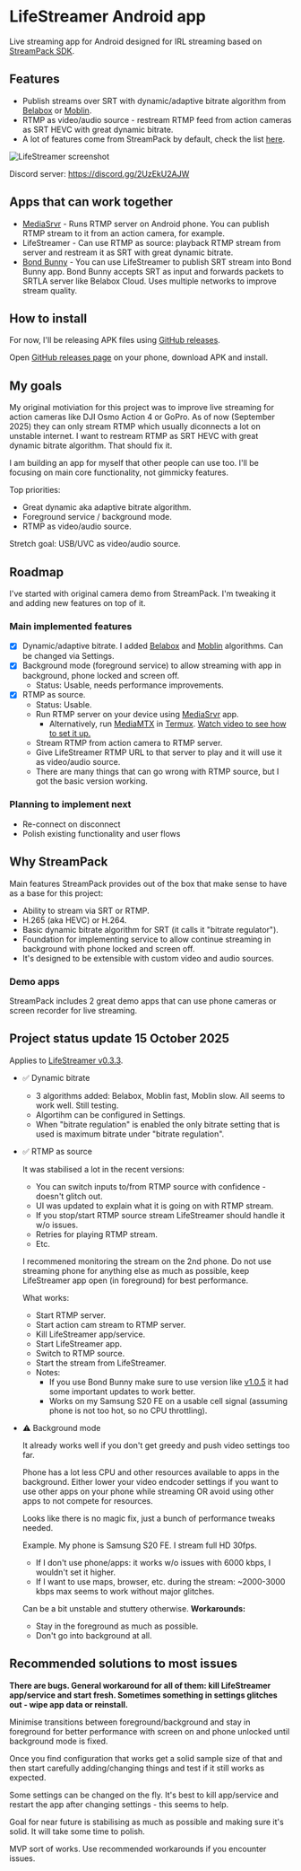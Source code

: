 # LifeStreamer Android app

Live streaming app for Android designed for IRL streaming based on [StreamPack SDK](https://github.com/ThibaultBee/StreamPack).

## Features

- Publish streams over SRT with dynamic/adaptive bitrate algorithm from [Belabox](https://belabox.net/) or [Moblin](https://github.com/eerimoq/moblin).
- RTMP as video/audio source - restream RTMP feed from action cameras as SRT HEVC with great dynamic bitrate.
- A lot of features come from StreamPack by default, check the list [here](https://github.com/ThibaultBee/StreamPack?tab=readme-ov-file#features).

![LifeStreamer screenshot](docs/LifeStreamer-screenshot.png)

Discord server: https://discord.gg/2UzEkU2AJW

## Apps that can work together

- [MediaSrvr](https://github.com/dimadesu/MediaSrvr) - Runs RTMP server on Android phone. You can publish RTMP stream to it from an action camera, for example.
- LifeStreamer - Can use RTMP as source: playback RTMP stream from server and restream it as SRT with great dynamic bitrate.
- [Bond Bunny](https://github.com/dimadesu/bond-bunny) - You can use LifeStreamer to publish SRT stream into Bond Bunny app. Bond Bunny accepts SRT as input and forwards packets to SRTLA server like Belabox Cloud. Uses multiple networks to improve stream quality.

## How to install

For now, I'll be releasing APK files using [GitHub releases](https://github.com/dimadesu/LifeStreamer/releases).

Open [GitHub releases page](https://github.com/dimadesu/LifeStreamer/releases) on your phone, download APK and install.

## My goals

My original motiviation for this project was to improve live streaming for action cameras like DJI Osmo Action 4 or GoPro.
As of now (September 2025) they can only stream RTMP which usually diconnects a lot on unstable internet.
I want to restream RTMP as SRT HEVC with great dynamic bitrate algorithm. That should fix it.

I am building an app for myself that other people can use too. I'll be focusing on main core functionality, not gimmicky features.

Top priorities:
- Great dynamic aka adaptive bitrate algorithm.
- Foreground service / background mode.
- RTMP as video/audio source.

Stretch goal: USB/UVC as video/audio source.

## Roadmap

I've started with original camera demo from StreamPack. I'm tweaking it and adding new features on top of it.

### Main implemented features

- [x] Dynamic/adaptive bitrate. I added [Belabox](https://github.com/BELABOX/belacoder) and [Moblin](https://github.com/eerimoq/moblin) algorithms. Can be changed via Settings.
- [x] Background mode (foreground service) to allow streaming with app in background, phone locked and screen off.
  - Status: Usable, needs performance improvements.
- [x] RTMP as source.
  - Status: Usable.
  - Run RTMP server on your device using [MediaSrvr](https://github.com/dimadesu/MediaSrvr) app.
    - Alternatively, run [MediaMTX](https://github.com/bluenviron/mediamtx) in [Termux](https://termux.dev/en/). [Watch video to see how to set it up.](https://youtu.be/5H0AZca3nk4?si=yaAxqQ5-FW5GnKpq&t=310)
  - Stream RTMP from action camera to RTMP server.
  - Give LifeStreamer RTMP URL to that server to play and it will use it as video/audio source.
  - There are many things that can go wrong with RTMP source, but I got the basic version working.

### Planning to implement next

- Re-connect on disconnect
- Polish existing functionality and user flows

## Why StreamPack

Main features StreamPack provides out of the box that make sense to have as a base for this project:

- Ability to stream via SRT or RTMP.
- H.265 (aka HEVC) or H.264.
- Basic dynamic bitrate algorithm for SRT (it calls it "bitrate regulator").
- Foundation for implementing service to allow continue streaming in background with phone locked and screen off.
- It's designed to be extensible with custom video and audio sources.

### Demo apps

StreamPack includes 2 great demo apps that can use phone cameras or screen recorder for live streaming.

## Project status update 15 October 2025

Applies to [LifeStreamer v0.3.3](https://github.com/dimadesu/LifeStreamer/releases/tag/v0.3.3).

- :white_check_mark: Dynamic bitrate

  - 3 algorithms added: Belabox, Moblin fast, Moblin slow. All seems to work well. Still testing.
  - Algortihm can be configured in Settings.
  - When "bitrate regulation" is enabled the only bitrate setting that is used is maximum bitrate under "bitrate regulation".

- :white_check_mark: RTMP as source

  It was stabilised a lot in the recent versions:

    - You can switch inputs to/from RTMP source with confidence - doesn't glitch out.
    - UI was updated to explain what it is going on with RTMP stream.
    - If you stop/start RTMP source stream LifeStreamer should handle it w/o issues.
    - Retries for playing RTMP stream.
    - Etc.
  
  I recommened monitoring the stream on the 2nd phone. Do not use streaming phone for anything else as much as possible, keep LifeStreamer app open (in foreground) for best performance.

  What works:

  - Start RTMP server.
  - Start action cam stream to RTMP server.
  - Kill LifeStreamer app/service.
  - Start LifeStreamer app.
  - Switch to RTMP source.
  - Start the stream from LifeStreamer.
  - Notes:
    - If you use Bond Bunny make sure to use version like [v1.0.5](https://github.com/dimadesu/bond-bunny/releases/tag/v1.0.5) it had some important updates to work better.
    - Works on my Samsung S20 FE on a usable cell signal (assuming phone is not too hot, so no CPU throttling).

- :warning: Background mode

  It already works well if you don't get greedy and push video settings too far.

  Phone has a lot less CPU and other resources available to apps in the background.
  Either lower your video endcoder settings if you want to use other apps on your phone while streaming OR avoid using other apps to not compete for resources.

  Looks like there is no magic fix, just a bunch of performance tweaks needed.

  Example. My phone is Samsung S20 FE. I stream full HD 30fps.

  - If I don't use phone/apps: it works w/o issues with 6000 kbps, I wouldn't set it higher.
  - If I want to use maps, browser, etc. during the stream: ~2000-3000 kbps max seems to work without major glitches.
  
  Can be a bit unstable and stuttery otherwise. **Workarounds:**

  - Stay in the foreground as much as possible.
  - Don't go into background at all.

## Recommended solutions to most issues

**There are bugs. General workaround for all of them: kill LifeStreamer app/service and start fresh. Sometimes something in settings glitches out - wipe app data or reinstall.**

Minimise transitions between foreground/background and stay in foreground for better performance with screen on and phone unlocked until background mode is fixed.

Once you find configuration that works get a solid sample size of that and then start carefully adding/changing things and test if it still works as expected.

Some settings can be changed on the fly. It's best to kill app/service and restart the app after changing settings - this seems to help.

Goal for near future is stabilising as much as possible and making sure it's solid. It will take some time to polish.

MVP sort of works. Use recommended workarounds if you encounter issues.
